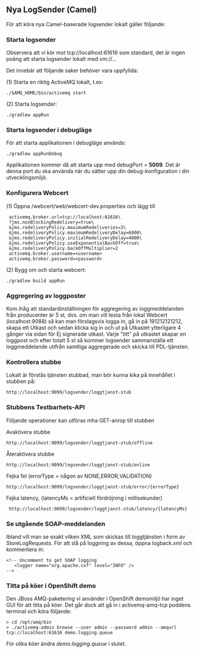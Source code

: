 ## Nya LogSender (Camel)

För att köra nya Camel-baserade logsender lokalt gäller följande:

### Starta logsender

Observera att vi kör mot tcp://localhost:61616 som standard, det är ingen poäng att starta logsender lokalt med vm://...

Det innebär att följande saker behöver vara uppfyllda:

(1) Starta en riktig ActiveMQ lokalt, t.ex:


    ./$AMQ_HOME/bin/activemq start

(2) Starta logsender:

    ./gradlew appRun

### Starta logsender i debugläge

För att starta applikationen i debugläge används:

    ./gradlew appRunDebug

Applikationen kommer då att starta upp med debugPort = **5009**. Det är denna port du ska använda när du sätter upp din 
debug-konfiguration i din utvecklingsmiljö.
    
### Konfigurera Webcert    

(1) Öppna /webcert/web/webcert-dev.properties och lägg till 

     activemq.broker.url=tcp://localhost:61616\
     ?jms.nonBlockingRedelivery=true\
     &jms.redeliveryPolicy.maximumRedeliveries=3\
     &jms.redeliveryPolicy.maximumRedeliveryDelay=6000\
     &jms.redeliveryPolicy.initialRedeliveryDelay=4000\
     &jms.redeliveryPolicy.useExponentialBackOff=true\
     &jms.redeliveryPolicy.backOffMultiplier=2
     activemq.broker.username=<username>
     activemq.broker.password=<password>
      
(2) Bygg om och starta webcert:

    ./gradlew build appRun

### Aggregering av loggposter
Kom ihåg att standardinställningen för aggregering av loggmeddelanden från producenter är 5 st, dvs. om man vill testa från lokal Webcert (localhost:9088) så kan man förslagsvis logga in, gå in på 191212121212, skapa ett Utkast och sedan klicka sig in och ut på Utkastet ytterligare 4 gånger via sidan för Ej signerade utkast. Varje "titt" på utkastet skapar en loggpost och efter totalt 5 st så kommer logsender sammanställa ett loggmeddelande utifrån samtliga aggregerade och skicka till PDL-tjänsten.

### Kontrollera stubbe

Lokalt är förstås tjänsten stubbad, man bör kunna kika på innehållet i stubben på:

    http://localhost:9099/logsender/loggtjanst-stub
    
### Stubbens Testbarhets-API 
    
Följande operationer kan utföras mha GET-anrop till stubben
    
Avaktivera stubbe

    http://localhost:9099/logsender/loggtjanst-stub/offline
    
Återaktivera stubbe

    http://localhost:9099/logsender/loggtjanst-stub/online
    
Fejka fel (errorType = någon av NONE,ERROR,VALIDATION)

    http://localhost:9099/logsender/loggtjanst-stub/error/{errorType}
    
Fejka latency, (latencyMs = artificiell fördröjning i millisekunder)

     http://localhost:9099/logsender/loggtjanst-stub/latency/{latencyMs}

### Se utgående SOAP-meddelanden
Ibland vill man se exakt vilken XML som skickas till loggtjänsten i form av StoreLogRequests. För att slå på loggning av dessa,
öppna logback.xml och kommentera in:

    <!-- Uncomment to get SOAP logging
       <logger name="org.apache.cxf" level="INFO" />
    -->

### Titta på köer i OpenShift demo
Den JBoss AMQ-paketering vi använder i OpenShift demomiljö har inget GUI för att titta på köer. Det går dock att gå in i activemq-amq-tcp poddens terminal och köra följande:

    > cd /opt/amq/bin
    > ./activemq-admin browse --user admin --password admin --amqurl tcp://localhost:61616 demo.logging.queue

För olika köer ändra _demo.logging.queue_ i slutet.
